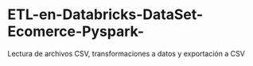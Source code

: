 # ETL-en-Databricks-DataSet-Ecomerce-Pyspark-
Lectura de archivos CSV,  transformaciones a datos y exportación a CSV
